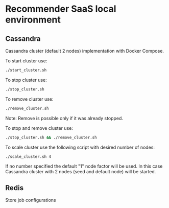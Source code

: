 Recommender SaaS local environment
==================================

Cassandra
---------
Cassandra cluster (default 2 nodes) implementation with Docker Compose.

To start cluster use:
```bash
./start_cluster.sh
```
To stop cluster use:
```bash
./stop_cluster.sh
```

To remove cluster use:
```bash
./remove_cluster.sh
```
Note: Remove is possible only if it was already stopped.

To stop and remove cluster use:
```bash
./stop_cluster.sh && ./remove_cluster.sh
```

To scale cluster use the following script with desired number of nodes:
```bash
./scale_cluster.sh 4
```
If no number specified the default "1" node factor will be used. 
In this case Cassandra cluster with 2 nodes (seed and default node) will be started.
 
Redis
-----

Store job configurations